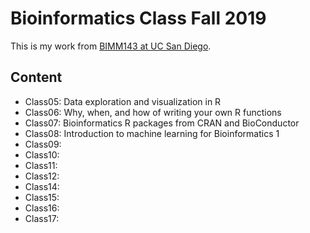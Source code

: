 # Bioinformatics Class Fall 2019

This is my work from [BIMM143 at UC San Diego](https://bioboot.github.io/bimm143_F19/).

## Content
- Class05: Data exploration and visualization in R
- Class06: Why, when, and how of writing your own R functions
- Class07: Bioinformatics R packages from CRAN and BioConductor
- Class08: Introduction to machine learning for Bioinformatics 1
- Class09:
- Class10:
- Class11:
- Class12:
- Class14:
- Class15:
- Class16:
- Class17:

